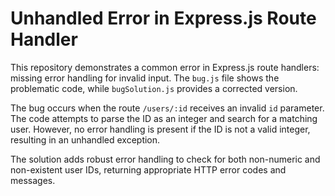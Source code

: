 # Unhandled Error in Express.js Route Handler

This repository demonstrates a common error in Express.js route handlers:  missing error handling for invalid input.  The `bug.js` file shows the problematic code, while `bugSolution.js` provides a corrected version.

The bug occurs when the route `/users/:id` receives an invalid `id` parameter. The code attempts to parse the ID as an integer and search for a matching user.  However, no error handling is present if the ID is not a valid integer, resulting in an unhandled exception.

The solution adds robust error handling to check for both non-numeric and non-existent user IDs, returning appropriate HTTP error codes and messages.